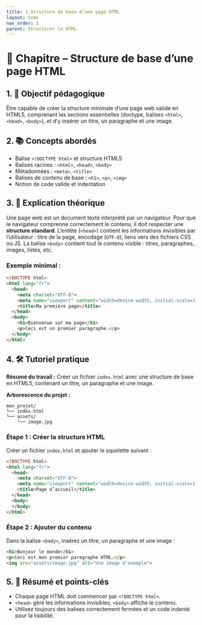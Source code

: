```yaml
---
title: 1.Structure de base d’une page HTML
layout: home
nav_order: 1
parent: Structurer le HTML
---
```


# 📘 Chapitre – Structure de base d’une page HTML

## 1. 🎯 Objectif pédagogique

Être capable de créer la structure minimale d’une page web valide en HTML5, comprenant les sections essentielles (doctype, balises `<html>`, `<head>`, `<body>`), et d’y insérer un titre, un paragraphe et une image.

## 2. 📚 Concepts abordés

* Balise `<!DOCTYPE html>` et structure HTML5
* Balises racines : `<html>`, `<head>`, `<body>`
* Métadonnées : `<meta>`, `<title>`
* Balises de contenu de base : `<h1>`, `<p>`, `<img>`
* Notion de code valide et indentation

## 3. 🧠 Explication théorique

Une page web est un document texte interprété par un navigateur. Pour que le navigateur comprenne correctement le contenu, il doit respecter une **structure standard**.
L’entête (`<head>`) contient les informations invisibles par l’utilisateur : titre de la page, encodage (`UTF-8`), liens vers des fichiers CSS ou JS.
La balise `<body>` contient tout le contenu visible : titres, paragraphes, images, listes, etc.

### Exemple minimal :

```html
<!DOCTYPE html>
<html lang="fr">
  <head>
    <meta charset="UTF-8">
    <meta name="viewport" content="width=device-width, initial-scale=1.0">
    <title>Ma première page</title>
  </head>
  <body>
    <h1>Bienvenue sur ma page</h1>
    <p>Ceci est un premier paragraphe.</p>
  </body>
</html>
```

## 4. 🛠 Tutoriel pratique

**Résumé du travail :**
Créer un fichier `index.html` avec une structure de base en HTML5, contenant un titre, un paragraphe et une image.

**Arborescence du projet :**

```
mon_projet/
└── index.html
└── assets/
    └── image.jpg
```

### **Étape 1 : Créer la structure HTML**

Créer un fichier `index.html` et ajouter le squelette suivant :

```html
<!DOCTYPE html>
<html lang="fr">
  <head>
    <meta charset="UTF-8">
    <meta name="viewport" content="width=device-width, initial-scale=1.0">
    <title>Page d’accueil</title>
  </head>
  <body>
  </body>
</html>
```

### **Étape 2 : Ajouter du contenu**

Dans la balise `<body>`, insérez un titre, un paragraphe et une image :

```html
<h1>Bonjour le monde</h1>
<p>Ceci est mon premier paragraphe HTML.</p>
<img src="assets/image.jpg" alt="Une image d’exemple">
```

## 5. 🧾 Résumé et points-clés

* Chaque page HTML doit commencer par `<!DOCTYPE html>`.
* `<head>` gère les informations invisibles, `<body>` affiche le contenu.
* Utilisez toujours des balises correctement fermées et un code indenté pour la lisibilité.

